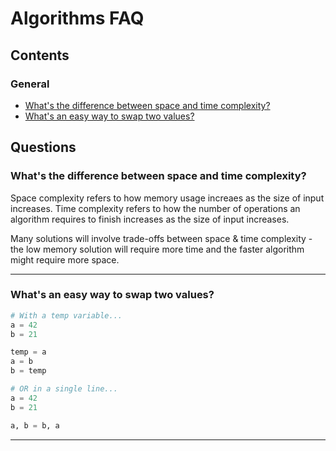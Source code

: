 # Algorithms FAQ

## Contents

### General

- [What's the difference between space and time complexity?](#q100)
- [What's an easy way to swap two values?](#q200)

## Questions

<a name="q100"></a>

### What's the difference between space and time complexity?

Space complexity refers to how memory usage increaes as the size of input increases. Time complexity refers to how the number of operations an algorithm requires to finish increases as the size of input increases.

Many solutions will involve trade-offs between space & time complexity - the low memory solution will require more time and the faster algorithm might require more space.

---

<a name="q200"></a>

### What's an easy way to swap two values?

```python
# With a temp variable...
a = 42
b = 21

temp = a
a = b
b = temp

# OR in a single line...
a = 42
b = 21

a, b = b, a
```

---
